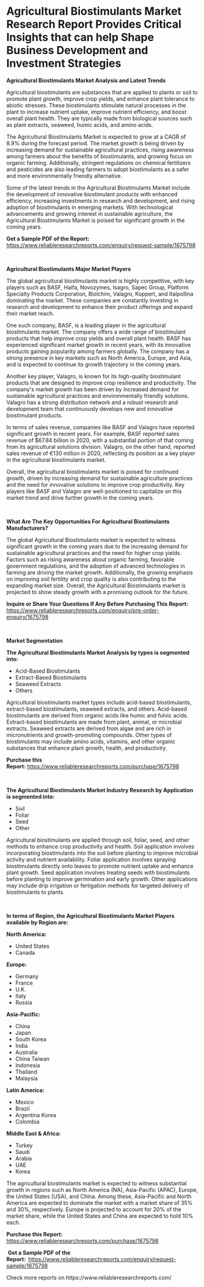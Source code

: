 <p><h1>Agricultural Biostimulants Market Research Report Provides Critical Insights that can help Shape Business Development and Investment Strategies</h1></p><p><strong>Agricultural Biostimulants Market Analysis and Latest Trends</strong></p>
<p><p>Agricultural biostimulants are substances that are applied to plants or soil to promote plant growth, improve crop yields, and enhance plant tolerance to abiotic stresses. These biostimulants stimulate natural processes in the plant to increase nutrient uptake, improve nutrient efficiency, and boost overall plant health. They are typically made from biological sources such as plant extracts, seaweed, humic acids, and amino acids.</p><p>The Agricultural Biostimulants Market is expected to grow at a CAGR of 8.9% during the forecast period. The market growth is being driven by increasing demand for sustainable agricultural practices, rising awareness among farmers about the benefits of biostimulants, and growing focus on organic farming. Additionally, stringent regulations on chemical fertilizers and pesticides are also leading farmers to adopt biostimulants as a safer and more environmentally friendly alternative.</p><p>Some of the latest trends in the Agricultural Biostimulants Market include the development of innovative biostimulant products with enhanced efficiency, increasing investments in research and development, and rising adoption of biostimulants in emerging markets. With technological advancements and growing interest in sustainable agriculture, the Agricultural Biostimulants Market is poised for significant growth in the coming years.</p></p>
<p><strong>Get a Sample PDF of the Report:&nbsp;</strong> <a href="https://www.reliableresearchreports.com/enquiry/request-sample/1675798">https://www.reliableresearchreports.com/enquiry/request-sample/1675798</a></p>
<p>&nbsp;</p>
<p><strong>Agricultural Biostimulants Major Market Players</strong></p>
<p><p>The global agricultural biostimulants market is highly competitive, with key players such as BASF, Haifa, Novozymes, Isagro, Sapec Group, Platform Specialty Products Corporation, Biolchim, Valagro, Koppert, and Italpollina dominating the market. These companies are constantly investing in research and development to enhance their product offerings and expand their market reach.</p><p>One such company, BASF, is a leading player in the agricultural biostimulants market. The company offers a wide range of biostimulant products that help improve crop yields and overall plant health. BASF has experienced significant market growth in recent years, with its innovative products gaining popularity among farmers globally. The company has a strong presence in key markets such as North America, Europe, and Asia, and is expected to continue its growth trajectory in the coming years.</p><p>Another key player, Valagro, is known for its high-quality biostimulant products that are designed to improve crop resilience and productivity. The company's market growth has been driven by increased demand for sustainable agricultural practices and environmentally friendly solutions. Valagro has a strong distribution network and a robust research and development team that continuously develops new and innovative biostimulant products.</p><p>In terms of sales revenue, companies like BASF and Valagro have reported significant growth in recent years. For example, BASF reported sales revenue of $67.84 billion in 2020, with a substantial portion of that coming from its agricultural solutions division. Valagro, on the other hand, reported sales revenue of €130 million in 2020, reflecting its position as a key player in the agricultural biostimulants market.</p><p>Overall, the agricultural biostimulants market is poised for continued growth, driven by increasing demand for sustainable agriculture practices and the need for innovative solutions to improve crop productivity. Key players like BASF and Valagro are well-positioned to capitalize on this market trend and drive further growth in the coming years.</p></p>
<p>&nbsp;</p>
<p><strong>What Are The Key Opportunities For Agricultural Biostimulants Manufacturers?</strong></p>
<p><p>The global Agricultural Biostimulants market is expected to witness significant growth in the coming years due to the increasing demand for sustainable agricultural practices and the need for higher crop yields. Factors such as rising awareness about organic farming, favorable government regulations, and the adoption of advanced technologies in farming are driving the market growth. Additionally, the growing emphasis on improving soil fertility and crop quality is also contributing to the expanding market size. Overall, the Agricultural Biostimulants market is projected to show steady growth with a promising outlook for the future.</p></p>
<p><strong>Inquire or Share Your Questions If Any Before Purchasing This Report:</strong> <a href="https://www.reliableresearchreports.com/enquiry/pre-order-enquiry/1675798">https://www.reliableresearchreports.com/enquiry/pre-order-enquiry/1675798</a></p>
<p>&nbsp;</p>
<p><strong>Market Segmentation</strong></p>
<p><strong>The Agricultural Biostimulants Market Analysis by types is segmented into:</strong></p>
<p><ul><li>Acid-Based Biostimulants</li><li>Extract-Based Biostimulants</li><li>Seaweed Extracts</li><li>Others</li></ul></p>
<p><p>Agricultural biostimulants market types include acid-based biostimulants, extract-based biostimulants, seaweed extracts, and others. Acid-based biostimulants are derived from organic acids like humic and fulvic acids. Extract-based biostimulants are made from plant, animal, or microbial extracts. Seaweed extracts are derived from algae and are rich in micronutrients and growth-promoting compounds. Other types of biostimulants may include amino acids, vitamins, and other organic substances that enhance plant growth, health, and productivity.</p></p>
<p><strong>Purchase this Report:&nbsp;</strong><a href="https://www.reliableresearchreports.com/purchase/1675798">https://www.reliableresearchreports.com/purchase/1675798</a></p>
<p>&nbsp;</p>
<p><strong>The Agricultural Biostimulants Market Industry Research by Application is segmented into:</strong></p>
<p><ul><li>Soil</li><li>Foliar</li><li>Seed</li><li>Other</li></ul></p>
<p><p>Agricultural biostimulants are applied through soil, foliar, seed, and other methods to enhance crop productivity and health. Soil application involves incorporating biostimulants into the soil before planting to improve microbial activity and nutrient availability. Foliar application involves spraying biostimulants directly onto leaves to promote nutrient uptake and enhance plant growth. Seed application involves treating seeds with biostimulants before planting to improve germination and early growth. Other applications may include drip irrigation or fertigation methods for targeted delivery of biostimulants to plants.</p></p>
<p>&nbsp;</p>
<p><strong>In terms of Region, the Agricultural Biostimulants Market Players available by Region are:</strong></p>
<p>
    <p> <strong> North America: </strong>
        <ul>
            <li>United States</li>
            <li>Canada</li>
        </ul>
        </p> 
    <p> <strong> Europe: </strong>
        <ul>
            <li>Germany</li>
            <li>France</li>
            <li>U.K.</li>
            <li>Italy</li>
            <li>Russia</li>
        </ul>
        </p> 
    <p> <strong> Asia-Pacific: </strong>
        <ul>
            <li>China</li>
            <li>Japan</li>
            <li>South Korea</li>
            <li>India</li>
            <li>Australia</li>
            <li>China Taiwan</li>
            <li>Indonesia</li>
            <li>Thailand</li>
            <li>Malaysia</li>
        </ul>
        </p> 
    <p> <strong> Latin America: </strong>
        <ul>
            <li>Mexico</li>
            <li>Brazil</li>
            <li>Argentina Korea</li>
            <li>Colombia</li>
        </ul>
        </p> 
    <p> <strong> Middle East & Africa: </strong>
        <ul>
            <li>Turkey</li>
            <li>Saudi</li>
            <li>Arabia</li>
            <li>UAE</li>
            <li>Korea</li>
        </ul>
    </p>
    </p>
<p><p>The agricultural biostimulants market is expected to witness substantial growth in regions such as North America (NA), Asia-Pacific (APAC), Europe, the United States (USA), and China. Among these, Asia-Pacific and North America are expected to dominate the market with a market share of 35% and 30%, respectively. Europe is projected to account for 20% of the market share, while the United States and China are expected to hold 10% each.</p></p>
<p><strong>Purchase this Report: </strong><a href="https://www.reliableresearchreports.com/purchase/1675798">https://www.reliableresearchreports.com/purchase/1675798</a></p>
<p>&nbsp;<strong>Get a Sample PDF of the Report:&nbsp;&nbsp;</strong><a href="https://www.reliableresearchreports.com/enquiry/request-sample/1675798">https://www.reliableresearchreports.com/enquiry/request-sample/1675798</a></p>
<p><strong></strong></p>
<p>Check more reports on https://www.reliableresearchreports.com/</p>